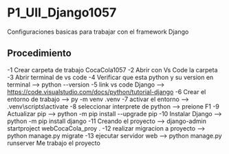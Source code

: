 # P1_UII_Django1057
Configuraciones basicas para trabajar con el framework Django

## Procedimiento
-1 Crear carpeta de trabajo CocaCola1057
-2 Abrir con Vs Code la carpeta
-3 Abrir terminal de vs code
-4 Verificar que esta python y su version en terminal --> python --version
-5 link vs code Django --> https://code.visualstudio.com/docs/python/tutorial-django
-6 Crear el entorno de trabajo --> py -m venv .venv
-7 activar el entorno --> .venv\scripts\activate
-8 seleccionar interprete de python --> preione F1
-9 Actualizar pip --> python -m pip install --upgrade pip
-10 Instalar Django --> python -m pip install django
-11 Creando el proyecto --> django-admin startproject webCocaCola_proy .
-12 realizar migracion a proyecto --> python manage.py migrate
-13 ejecutar servidor web --> python manage.py runserver
Me trabajo el proyecto

